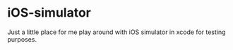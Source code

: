 # iOS-simulator

Just a little place for me play around with iOS simulator in xcode for testing purposes.
